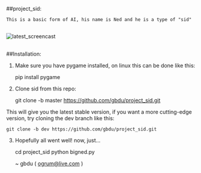 ##project_sid:

    This is a basic form of AI, his name is Ned and he is a type of "sid"

##
![latest_screencast](/screencasts/latest.gif)
##
[](TODO.md)

##Installation:

1) Make sure you have pygame installed, on linux this can be done like this:

    pip install pygame

2) Clone sid from this repo:

    git clone -b master https://github.com/gbdu/project_sid.git

This will give you the latest stable version, if you want a more cutting-edge
version, try cloning the dev branch like this:


    git clone -b dev https://github.com/gbdu/project_sid.git

3) Hopefully all went well! now, just...

    cd project_sid
    python bigned.py


    ~ gbdu ( ogrum@live.com )
